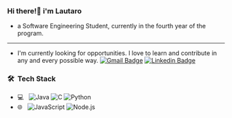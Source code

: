### Hi there!👋 i'm Lautaro
- a Software Engineering Student, currently in the fourth year of the program.
---
- I'm currently looking for opportunities. I love to learn and contribute in any and every possible way.
[![Gmail Badge](https://img.shields.io/badge/-kraghav123@gmail.com-c14438?style=flat-square&logo=Gmail&logoColor=white&link=mailto:lauluna817@gmail.com)](mailto:lauluna817@gmail.com)
[![Linkedin Badge](https://img.shields.io/badge/-kunalraghav-blue?style=flat-square&logo=Linkedin&logoColor=white&link=https://www.linkedin.com/lunalauti)](https://www.linkedin.com/lunalauti)

<h3> 🛠 &nbsp;Tech Stack</h3>

- 💻 &nbsp;
  ![Java](https://img.shields.io/badge/-Java-333333?style=flat&logo=Java&logoColor=007396)
  ![C](https://img.shields.io/badge/-C-333333?style=flat&logo=C%2B%2B&logoColor=00599C)
  ![Python](https://img.shields.io/badge/-Python-333333?style=flat&logo=python)
- 🌐 &nbsp;
  ![JavaScript](https://img.shields.io/badge/-JavaScript-333333?style=flat&logo=javascript)
  ![Node.js](https://img.shields.io/badge/-Node.js-333333?style=flat&logo=node.js)
<!--
**lunalauti/lunalauti** is a ✨ _special_ ✨ repository because its `README.md` (this file) appears on your GitHub profile.

Here are some ideas to get you started:

- 🔭 I’m currently working on ...
- 🌱 I’m currently learning ...
- 👯 I’m looking to collaborate on ...
- 🤔 I’m looking for help with ...
- 💬 Ask me about ...
- 📫 How to reach me: ...
- 😄 Pronouns: ...
- ⚡ Fun fact: ...
-->
